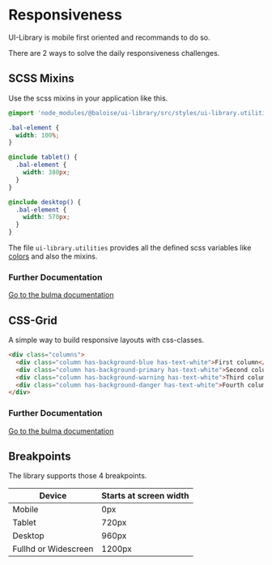 # Responsiveness

UI-Library is mobile first oriented and recommands to do so.

There are 2 ways to solve the daily responsiveness challenges.

## SCSS Mixins

Use the scss mixins in your application like this.

```scss
@import 'node_modules/@baloise/ui-library/src/styles/ui-library.utilities';

.bal-element {
  width: 100%;
}

@include tablet() {
  .bal-element {
    width: 380px;
  }
}

@include desktop() {
  .bal-element {
    width: 570px;
  }
}
```

The file `ui-library.utilities` provides all the defined scss variables like [colors](essentials/colors) and also the mixins.

### Further Documentation

[Go to the bulma documentation](http://bulma.io/documentation/overview/responsiveness/)

## CSS-Grid

A simple way to build responsive layouts with css-classes.

```html
<div class="columns">
  <div class="column has-background-blue has-text-white">First column</div>
  <div class="column has-background-primary has-text-white">Second column</div>
  <div class="column has-background-warning has-text-white">Third column</div>
  <div class="column has-background-danger has-text-white">Fourth column</div>
</div>
```

### Further Documentation

[Go to the bulma documentation](http://bulma.io/documentation/columns/basics/)

## Breakpoints

The library supports those 4 breakpoints.

| Device               | Starts at screen width |
| -------------------- | ---------------------- |
| Mobile               | 0px                    |
| Tablet               | 720px                  |
| Desktop              | 960px                  |
| Fullhd or Widescreen | 1200px                 |
